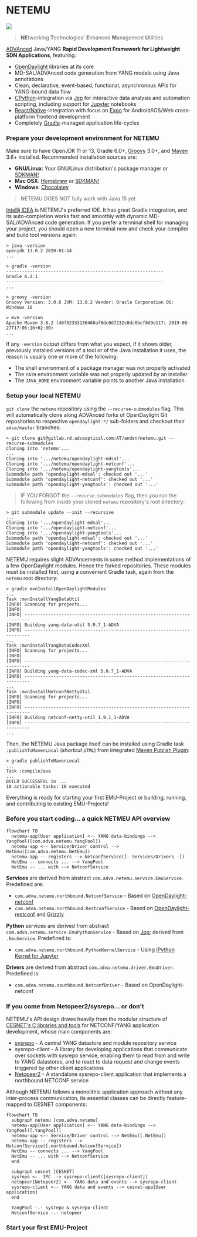 NETEMU
======

![](https://www.adva.com/-/media/adva-main-site/logo)
> **NE**tworking **T**echnologies' **E**nhanced **M**anagement **U**tilities

[ADVAnced](https://adva.com) Java/YANG **Rapid Development Framework for Lightweight SDN Applications**, featuring:

  * [OpenDaylight](https://www.opendaylight.org) libraries at its core
  * MD-SAL/ADVAnced code generation from YANG models using Java annotations
  * Clean, declarative, event-based, functional, asynchronous APIs for YANG-bound data flow
  * [CPython](https://www.python.org)-integration via [Jep](https://pypi.org/project/jep) for interactive data analysis and automation scripting, including support for [Jupyter](https://jupyter.org) notebooks
  * [React/Native](https://reactnative.dev)-integration with focus on [Expo](https://expo.io) for Android/iOS/Web cross-platform frontend development
  * Completely [Gradle](https://gradle.org)-managed application life-cycles

### Prepare your development environment for NETEMU

Make sure to have OpenJDK 11 or 13, Gradle 6.0+, [Groovy](https://groovy-lang.org) 3.0+, and [Maven](https://maven.apache.org) 3.6+ installed. Recommended installation sources are:

  * **GNU/Linux**: Your GNU/Linux distribution's package manager or [SDKMAN!](https://sdkman.io)
  * **Mac OSX**: [Homebrew](https://brew.sh) or [SDKMAN!](https://sdkman.io)
  * **Windows**: [Chocolatey](https://chocolatey.org)

> NETEMU DOES NOT fully work with Java 15 yet

[Intellij IDEA](https://www.jetbrains.com/idea) is NETEMU's preferred IDE. It has great Gradle integration, and its auto-completion works fast and smoothly with dynamic MD-SAL/ADVAnced code generation. If you prefer a terminal shell for managing your project, you should open a new terminal now and check your compiler and build tool versions again:

```shell
> java -version
openjdk 13.0.2 2020-01-14
...
```

```shell
> gradle -version
------------------------------------------------------------
Gradle 6.2.1
------------------------------------------------------------
...
```

```shell
> groovy -version
Groovy Version: 3.0.6 JVM: 13.0.2 Vendor: Oracle Corporation OS: Windows 10
```

```shell
> mvn -version
Apache Maven 3.6.2 (40f52333136460af0dc0d7232c0dc0bcf0d9e117; 2019-08-27T17:06:16+02:00)
...
```

If any `-version` output differs from what you expect, if it shows older, previously installed versions of a tool or of the Java installation it uses, the reason is usually one or more of the following:

  * The shell environment of a package manager was not properly activated
  * The `PATH` environment variable was not properly updated by an installer
  * The `JAVA_HOME` environment variable points to another Java installation

### Setup your local NETEMU

`git clone` the `netemu` repository using the `--recurse-submodules` flag. This will automatically clone along ADVAnced forks of OpenDaylight Git repositories to respective `opendaylight-*/` sub-folders and checkout their `adva/master` branches:

```shell
> git clone git@gitlab.rd.advaoptical.com:AT/anden/netemu.git --recurse-submodules
Cloning into 'netemu'...
...
Cloning into '.../netemu/opendaylight-mdsal'...
Cloning into '.../netemu/opendaylight-netconf'...
Cloning into '.../netemu/opendaylight-yangtools'...
Submodule path 'opendaylight-mdsal': checked out '...'
Submodule path 'opendaylight-netconf': checked out '...'
Submodule path 'opendaylight-yangtools': checked out '...'
```

> IF YOU FORGOT the `--recurse-submodules` flag, then you run the following from inside your cloned `netemu` repository's root directory:

```shell
> git submodule update --init --recursive
...
Cloning into '.../opendaylight-mdsal'...
Cloning into '.../opendaylight-netconf'...
Cloning into '.../opendaylight-yangtools'...
Submodule path 'opendaylight-mdsal': checked out '...'
Submodule path 'opendaylight-netconf': checked out '...'
Submodule path 'opendaylight-yangtools': checked out '...'
```

NETEMU requires slight ADVAncements in some method implementations of a few OpenDaylight modules. Hence the forked repositories. These modules must be installed first, using a convenient Gradle task, again from the `netemu` root directory:

```shell
> gradle mvnInstallOpenDaylightModules
...
Task :mvnInstallYangDataUtil
[INFO] Scanning for projects...
[INFO]
[INFO] ------------------------------------------------------------------------
[INFO] Building yang-data-util 5.0.7_1-ADVA
[INFO] ------------------------------------------------------------------------
...
Task :mvnInstallYangDataCodecXml
[INFO] Scanning for projects...
[INFO]
[INFO] ------------------------------------------------------------------------
[INFO] Building yang-data-codec-xml 5.0.7_1-ADVA
[INFO] ------------------------------------------------------------------------
...
Task :mvnInstallNetconfNettyUtil
[INFO] Scanning for projects...
[INFO]
[INFO] ------------------------------------------------------------------------
[INFO] Building netconf-netty-util 1.9.1_1-ADVA
[INFO] ------------------------------------------------------------------------
...
```

Then, the NETEMU Java package itself can be installed using Gradle task `:publishToMavenLocal` (_shortcut_ `pTML`) from integrated [Maven Publish Plugin](https://docs.gradle.org/current/userguide/publishing_maven.html):

```shell
> gradle publishToMavenLocal
...
Task :compileJava
...
BUILD SUCCESSFUL in ...
10 actionable tasks: 10 executed
```

Everything is ready for starting your first EMU-Project or building, running, and contributing to existing EMU-Projects!

### Before you start coding... a quick NETMEU API overview

```mermaid
flowchart TB
  netemu-app[User application] <-- YANG data-bindings --> YangPool([com.adva.netemu.YangPool])
  netemu-app <-- Service/Driver control --> NetEmu([com.adva.netemu.NetEmu])
  netemu-app -- registers --> NetconfService([- Services/Drivers -])
  NetEmu -- connects ... --> YangPool
  NetEmu -- ... with --> NetconfService
```

**Services** are derived from abstract `com.adva.netemu.service.EmuService`. Predefined are:

* `com.adva.netemu.northbound.NetconfService` - Based on [OpenDaylight-netconf](https://github.com/opendaylight/netconf/tree/master/netconf)
* `com.adva.netemu.northbound.RestconfService` - Based on [OpenDaylight-restconf](https://github.com/opendaylight/netconf/tree/master/restconf) and [Grizzly](https://javaee.github.io/grizzly)

**Python** services are derived from abstract `com.adva.netemu.service.EmuPythonService` - Based on [Jep](https://pypi.org/project/jep); derived from `.EmuService`. Predefined is:

* `com.adva.netemu.northbound.PythonKernelService` - Using [IPython Kernel for Jupyter](https://github.com/ipython/ipykernel)

**Drivers** are derived from abstract `com.adva.netemu.driver.EmuDriver`. Predefined is:

* `com.adva.netemu.southbound.NetconfDriver` - Based on OpenDaylight-netconf

### If you come from Netopeer2/sysrepo... or don't

NETEMU's API design draws heavily from the modular structure of [CESNET's C libraries and tools](https://github.com/cesnet) for NETCONF/YANG application development, whose main components are:

* [sysrepo](https://github.com/sysrepo) - A central YANG datastore and module repository service
* sysrepo-client - A library for developing applications that communicate over sockets with sysrepo service, enabling them to read from and write to YANG datastores, and to react to data request and change events triggered by other client applications
* [Netopeer2](https://github.com/CESNET/netopeer2) - A standalone sysrepo-client application that implements a northbound NETCONF service

Although NETEMU follows a monolithic application approach without any inter-process communication, its essential classes can be directly feature-mapped to CESNET components:

```mermaid
flowchart TB
  subgraph netemu [com.adva.netemu]
  netemu-app[User application] <-- YANG data-bindings --> YangPool([.YangPool])
  netemu-app <-- Service/Driver control --> NetEmu([.NetEmu])
  netemu-app -- registers --> NetconfService([.northbound.NetconfService])
  NetEmu -- connects ... --> YangPool
  NetEmu -- ... with --> NetconfService
  end

  subgraph cesnet [CESNET]
  sysrepo <-. IPC .-> sysrepo-client([sysrepo-client])
  netopeer[Netopeer2] <-- YANG data and events --> sysrepo-client
  sysrepo-client <-- YANG data and events --> cesnet-app[User application]
  end

  YangPool -.- sysrepo & sysrepo-client
  NetconfService -.- netopeer
```

### Start your first EMU-Project
